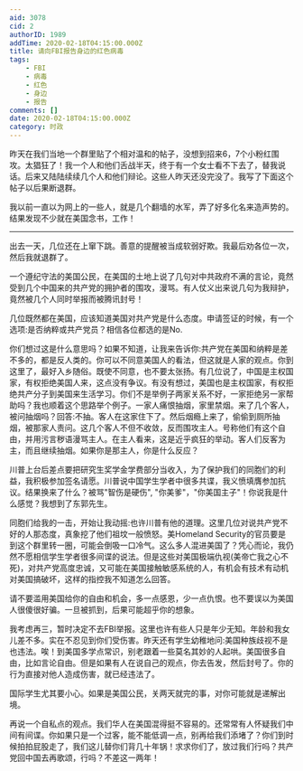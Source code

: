 ```yaml
---
aid: 3078
cid: 2
authorID: 1989
addTime: 2020-02-18T04:15:00.000Z
title: 请向FBI报告身边的红色病毒
tags:
    - FBI
    - 病毒
    - 红色
    - 身边
    - 报告
comments: []
date: 2020-02-18T04:15:00.000Z
category: 时政
---
```


昨天在我们当地一个群里贴了个相对温和的帖子，没想到招来6，7个小粉红围攻。太猖狂了！我一个人和他们舌战半天，终于有一个女士看不下去了，替我说话。后来又陆陆续续几个人和他们辩论。这些人昨天还没完没了。我写了下面这个帖子以后果断退群。

我以前一直以为网上的一些人，就是几个翻墙的水军，弄了好多化名来造声势的。结果发现不少就在美国念书，工作！

* * *

出去一天，几位还在上窜下跳。善意的提醒被当成软弱好欺。我最后劝各位一次，然后我就退群了。

一个遵纪守法的美国公民，在美国的土地上说了几句对中共政府不满的言论，竟然受到几个中国来的共产党的拥护者的围攻，漫骂。有人仗义出来说几句为我辩护，竟然被几个人同时举报而被腾讯封号！

几位既然都在美国，应该知道美国对共产党是什么态度。申请签证的时候，有一个选项:是否纳粹或共产党员？相信各位都选的是No.

你们想过这是什么意思吗？如果不知道，让我来告诉你:共产党在美国和纳粹是差不多的，都是反人类的。你可以不同意美国人的看法，但这就是人家的观点。你到这里了，最好入乡随俗。既使不同意，也不要太张扬。有几位说了，中国是主权国家，有权拒绝美国人来，这点没有争议。有没有想过，美国也是主权国家，有权拒绝共产分子到美国来生活学习。你们不是举例子两家关系不好，一家拒绝另一家帮助吗？我也顺着这个思路举个例子。一家人痛恨抽烟，家里禁烟。来了几个客人，被问抽烟吗？回答:不抽。客人在这家住下了。然后烟瘾上来了，偷偷到厕所抽烟，被那家人责问。这几个客人不但不收敛，反而围攻主人。号称他们有这个自由，并用污言秽语漫骂主人。在主人看来，这是近乎疯狂的举动。客人们反客为主，而且继续抽烟。如果你是那主人，你是什么反应？

川普上台后差点要把研究生奖学金学费部分当收入，为了保护我们的同胞们的利益，我积极参加签名请愿。川普说中国学生学者中很多共谍，我义愤填膺参加抗议。结果换来了什么？被骂"智伤是硬伤", "你美爹"，"你美国主子"！你说我是什么感觉？我想到了东郭先生。

同胞们给我的一击，开始让我动摇:也许川普有他的道理。这里几位对说共产党不好的人那态度，真象挖了他们祖坟一般愤怒。美Homeland Security的官员要是到这个群里转一圈，可能会倒吸一口冷气。这么多人混进美国了？凭心而论，我仍然不愿相信学生学者很多间谍的说法。但是这些对美国极端仇视(美帝亡我之心不死)，对共产党高度忠诚，又可能在美国接触敏感系统的人，有机会有技术有动机对美国搞破坏，这样的指控我不知道怎么回答。

请不要滥用美国给你的自由和机会，多一点感恩，少一点仇恨。也不要误以为美国人很傻很好骗。一旦被抓到，后果可能超乎你的想象。

我考虑再三，暂时决定不去FBI举报。这里也许有些人只是年少无知。年龄和我女儿差不多。实在不忍见到你们受伤害。昨天还有学生幼稚地问:美国种族歧视不是也违法。唉！到美国多学点常识，别老跟着一些莫名其妙的人起哄。美国很多自由，比如言论自由。但是如果有人在说自己的观点，你去告发，然后封号了。你的行为直接对他人造成伤害，就已经违法了。

国际学生尤其要小心。如果是美国公民，关两天就完的事，对你可能就是递解出境。

再说一个自私点的观点。我们华人在美国混得挺不容易的。还常常有人怀疑我们中间有间谍。你如果只是一个过客，能不能低调一点，别再给我们添堵了？你们到时候拍拍屁股走了，我们这儿替你们背几十年锅！求求你们了，放过我们行吗？共产党回中国去再歌颂，行吗？不差这一两年！

